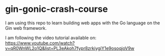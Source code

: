 # gin-gonic-crash-course

I am using this repo to learn building web apps with the Go language on the Gin web framework.

I am following the video tutorial available on: <https://www.youtube.com/watch?v=qR0WnWL2o1Q&list=PL3eAkoh7fypr8zrkiygiY1e9osoqjoV9w>